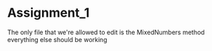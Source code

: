 # Assignment_1
The only file that we're allowed to edit is the MixedNumbers method
everything else should be working
